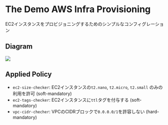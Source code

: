 # The Demo AWS Infra Provisioning

EC2インスタンスをプロビジョニングするためのシンプルなコンフィグレーション

## Diagram

![](https://raw.githubusercontent.com/tkaburagi/tfcb-allinone/main/aws-infra/diagram.png)


## Applied Policy

* `ec2-size-checker`: EC2インスタンスの`t2.nano`, `t2.micro`, `t2.small` のみの利用を許可 (soft-mandatory)
* `ec2-tags-checker`: EC2インスタンスに`ttl`タグを付与する (soft-mandatory)
* `vpc-cidr-checher`: VPCのCIDRブロックで`0.0.0.0/1`を許容しない (hard-mandatory)
